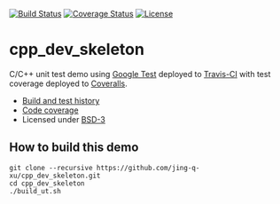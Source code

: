 [![Build Status](https://travis-ci.org/jing-q-xu/cpp_dev_skeleton.svg?branch=master)](https://travis-ci.org/jing-q-xu/cpp_dev_skeleton/builds)
[![Coverage Status](https://coveralls.io/repos/github/jing-q-xu/cpp_dev_skeleton/badge.svg?branch=master)](https://coveralls.io/github/jing-q-xu/cpp_dev_skeleton?branch=master)
[![License](https://img.shields.io/badge/license-%20BSD--3-blue.svg)](../master/LICENSE)


cpp_dev_skeleton
==========

C/C++ unit test demo using [Google Test](https://code.google.com/p/googletest) deployed to
[Travis-CI](https://travis-ci.org/jing-q-xu/cpp_dev_skeleton/builds) with test coverage
deployed to [Coveralls](https://coveralls.io/r/jing-q-xu/cpp_dev_skeleton).

- [Build and test history](https://travis-ci.org/jing-q-xu/cpp_dev_skeleton/builds)
- [Code coverage](https://coveralls.io/r/jing-q-xu/cpp_dev_skeleton)
- Licensed under [BSD-3](../master/LICENSE)


## How to build this demo

```
git clone --recursive https://github.com/jing-q-xu/cpp_dev_skeleton.git
cd cpp_dev_skeleton
./build_ut.sh
```
